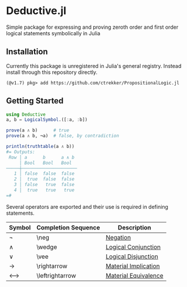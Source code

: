 # Deductive.jl
Simple package for expressing and proving zeroth order and first order logical statements symbolically in Julia

## Installation
Currently this package is unregistered in Julia's general registry. Instead install through this repository directly.
```julia-repl
(@v1.7) pkg> add https://github.com/ctrekker/PropositionalLogic.jl
```

## Getting Started
```julia
using Deductive
a, b = LogicalSymbol.([:a, :b])

prove(a ∧ b)      # true
prove(a ∧ b, ¬a)  # false, by contradiction

println(truthtable(a ∧ b))
#= Outputs:
 Row │ a      b      a ∧ b 
     │ Bool   Bool   Bool  
─────┼─────────────────────
   1 │ false  false  false
   2 │  true  false  false
   3 │ false   true  false
   4 │  true   true   true
=#
```

Several operators are exported and their use is required in defining statements.

| Symbol | Completion Sequence | Description                                                                |
|--------|---------------------|----------------------------------------------------------------------------|
| ¬      | \neg                | [Negation](https://en.wikipedia.org/wiki/Negation)                         |
| ∧      | \wedge              | [Logical Conjunction](https://en.wikipedia.org/wiki/Logical_conjunction)   |
| ∨      | \vee                | [Logical Disjunction](https://en.wikipedia.org/wiki/Logical_disjunction)   |
| →      | \rightarrow         | [Material Implication](https://en.wikipedia.org/wiki/Material_conditional) |
| ⟷      | \leftrightarrow     | [Material Equivalence](https://en.wikipedia.org/wiki/If_and_only_if)       |
